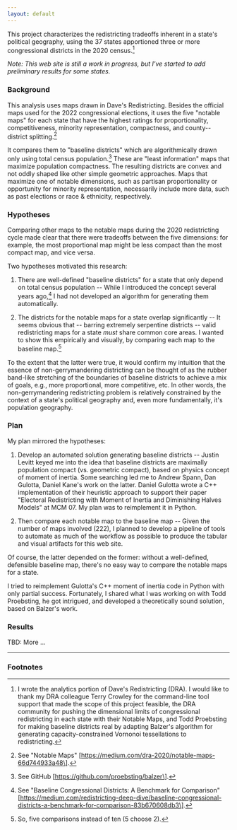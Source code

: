 ```yaml
---
layout: default
---
```


This project characterizes the redistricting tradeoffs inherent in a
state\'s political geography, using the 37 states apportioned three or
more congressional districts in the 2020 census.[^1]

*Note: This web site is still a work in progress, but I've started to add preliminary results for some states.*

### Background

This analysis uses maps drawn in Dave's Redistricting. Besides the
official maps used for the 2022 congressional elections, it uses the
five "notable maps" for each state that have the highest ratings for
proportionality, competitiveness, minority representation, compactness,
and county--district splitting.[^2]

It compares them to "baseline districts" which are algorithmically drawn
only using total census population.[^3] These are "least information"
maps that maximize population compactness. The resulting districts are
convex and not oddly shaped like other simple geometric approaches. Maps
that maximize one of notable dimensions, such as partisan
proportionality or opportunity for minority representation, necessarily
include more data, such as past elections or race & ethnicity,
respectively.

### Hypotheses

Comparing other maps to the notable maps during the 2020 redistricting
cycle made clear that there were tradeoffs between the five dimensions:
for example, the most proportional map might be less compact than the
most compact map, and vice versa.

Two hypotheses motivated this research:

1.  There are well-defined "baseline districts" for a state that only
    depend on total census population -- While I introduced the concept
    several years ago,[^4] I had not developed an algorithm for
    generating them automatically.

2.  The districts for the notable maps for a state overlap significantly
    -- It seems obvious that -- barring extremely serpentine districts
    -- valid redistricting maps for a state *must* share common core
    areas. I wanted to show this empirically and visually, by comparing
    each map to the baseline map.[^5]

To the extent that the latter were true, it would confirm my intuition
that the essence of non-gerrymandering districting can be thought of as
the rubber band-like stretching of the boundaries of baseline districts
to achieve a mix of goals, e.g., more proportional, more competitive,
etc. In other words, the non-gerrymandering redistricting problem is
relatively constrained by the context of a state's political geography
and, even more fundamentally, it's population geography.

### Plan

My plan mirrored the hypotheses:

1.  Develop an automated solution generating baseline districts \--
    Justin Levitt keyed me into the idea that baseline districts are
    maximally population compact (vs. geometric compact), based on
    physics concept of moment of inertia. Some searching led me to
    Andrew Spann, Dan Gulotta, Daniel Kane\'s work on the latter. Daniel
    Gulotta wrote a C++ implementation of their heuristic approach to
    support their paper \"Electoral Redistricting with Moment of Inertia
    and Diminishing Halves Models\" at MCM 07. My plan was to
    reimplement it in Python.

2.  Then compare each notable map to the baseline map -- Given the
    number of maps involved (222), I planned to develop a pipeline of
    tools to automate as much of the workflow as possible to produce the
    tabular and visual artifacts for this web site.

Of course, the latter depended on the former: without a well-defined,
defensible baseline map, there's no easy way to compare the notable maps
for a state.

I tried to reimplement Gulotta's C++ moment of inertia code in Python with
only partial success. Fortunately, I shared what I was working on with
Todd Proebsting, he got intrigued, and developed a theoretically sound
solution, based on Balzer's work. 

### Results

TBD: More ...

---

### Footnotes

[^1]: I wrote the analytics portion of Dave\'s Redistricting (DRA). I
    would like to thank my DRA colleague Terry Crowley for the
    command-line tool support that made the scope of this project
    feasible, the DRA community for pushing the dimensional limits of
    congressional redistricting in each state with their Notable Maps,
    and Todd Proebsting for making baseline districts real by adapting
    Balzer's algorithm for generating capacity-constrained Vornonoi
    tessellations to redistricting.

[^2]: See "Notable Maps"
    \[https://medium.com/dra-2020/notable-maps-66d744933a48\].

[^3]: See GitHub \[https://github.com/proebsting/balzer\].

[^4]: See "Baseline Congressional Districts: A Benchmark for Comparison"
    \[https://medium.com/redistricting-deep-dive/baseline-congressional-districts-a-benchmark-for-comparison-83b670608db3\].

[^5]: So, five comparisons instead of ten (5 choose 2).
